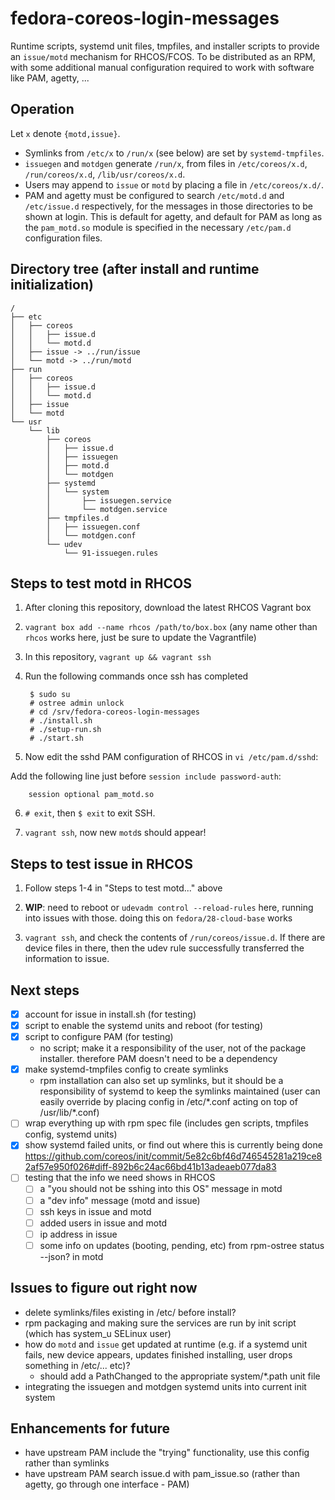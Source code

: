 # fedora-coreos-login-messages

Runtime scripts, systemd unit files, tmpfiles, and installer scripts to provide an `issue/motd` mechanism for RHCOS/FCOS. To be distributed as an RPM, with some additional manual configuration required to work with software like PAM, agetty, ...

## Operation

Let `x` denote `{motd,issue}`.

- Symlinks from `/etc/x` to `/run/x` (see below) are set by `systemd-tmpfiles`.
- `issuegen` and `motdgen` generate `/run/x`, from files in `/etc/coreos/x.d`, `/run/coreos/x.d`, `/lib/usr/coreos/x.d`.
- Users may append to `issue` or `motd` by placing a file in `/etc/coreos/x.d/`.
- PAM and agetty must be configured to search `/etc/motd.d` and `/etc/issue.d` respectively, for the messages in those directories to be shown at login. This is default for agetty, and default for PAM as long as the `pam_motd.so` module is specified in the necessary `/etc/pam.d` configuration files.

## Directory tree (after install and runtime initialization)

```
/
├── etc
│   ├── coreos
│   │   ├── issue.d
│   │   └── motd.d
│   ├── issue -> ../run/issue
│   └── motd -> ../run/motd
├── run
│   ├── coreos
│   │   ├── issue.d
│   │   └── motd.d
│   ├── issue
│   └── motd
└── usr
    └── lib
        ├── coreos
        │   ├── issue.d
        │   ├── issuegen
        │   ├── motd.d
        │   └── motdgen
        ├── systemd
        │   └── system
        │       ├── issuegen.service
        │       └── motdgen.service
        ├── tmpfiles.d
        │   ├── issuegen.conf
        │   └── motdgen.conf
        └── udev
            └── 91-issuegen.rules  
```

## Steps to test motd in RHCOS

1. After cloning this repository, download the latest RHCOS Vagrant box
2. `vagrant box add --name rhcos /path/to/box.box` (any name other than `rhcos` works here, just be sure to update the Vagrantfile)
3. In this repository, `vagrant up && vagrant ssh`
4. Run the following commands once ssh has completed

        $ sudo su
        # ostree admin unlock
        # cd /srv/fedora-coreos-login-messages
        # ./install.sh
        # ./setup-run.sh
        # ./start.sh

5. Now edit the sshd PAM configuration of RHCOS in `vi /etc/pam.d/sshd`:

Add the following line just before `session include password-auth`:

        session optional pam_motd.so

6. `# exit`, then `$ exit` to exit SSH.

7. `vagrant ssh`, now new `motd`s should appear!

## Steps to test issue in RHCOS

1. Follow steps 1-4 in "Steps to test motd..." above

2. **WIP**: need to reboot or `udevadm control --reload-rules` here, running into issues with those. doing this on `fedora/28-cloud-base` works

3. `vagrant ssh`, and check the contents of `/run/coreos/issue.d`. If there are device files in there, then the udev rule successfully transferred the information to issue.

## Next steps
- [x] account for issue in install.sh (for testing)
- [x] script to enable the systemd units and reboot (for testing)
- [x] script to configure PAM (for testing)
    - no script; make it a responsibility of the user, not of the package installer. therefore PAM doesn't need to be a dependency
- [x] make systemd-tmpfiles config to create symlinks
    - rpm installation can also set up symlinks, but it should be a responsibility of systemd to keep the symlinks maintained (user can easily override by placing config in /etc/\*.conf acting on top of /usr/lib/\*.conf)
- [ ] wrap everything up with rpm spec file (includes gen scripts, tmpfiles config, systemd units)
- [x] show systemd failed units, or find out where this is currently being done https://github.com/coreos/init/commit/5e82c6bf46d746545281a219ce82af57e950f026#diff-892b6c24ac66bd41b13adeaeb077da83
- [ ] testing that the info we need shows in RHCOS
  - [ ] a "you should not be sshing into this OS" message in motd
  - [ ] a "dev info" message (motd and issue)
  - [ ] ssh keys in issue and motd
  - [ ] added users in issue and motd
  - [ ] ip address in issue
  - [ ] some info  on updates (booting, pending, etc) from rpm-ostree status --json? in motd

## Issues to figure out right now

- delete symlinks/files existing in /etc/ before install?
- rpm packaging and making sure the services are run by init script (which has system_u SELinux user)
- how do `motd` and `issue` get updated at runtime (e.g. if a systemd unit fails, new device appears, updates finished installing, user drops something in /etc/... etc)?
  - should add a PathChanged to the appropriate system/\*.path unit file
- integrating the issuegen and motdgen systemd units into current init system

## Enhancements for future
- have upstream PAM include the "trying" functionality, use this config rather than symlinks
- have upstream PAM search issue.d with pam_issue.so (rather than agetty, go through one interface - PAM)
